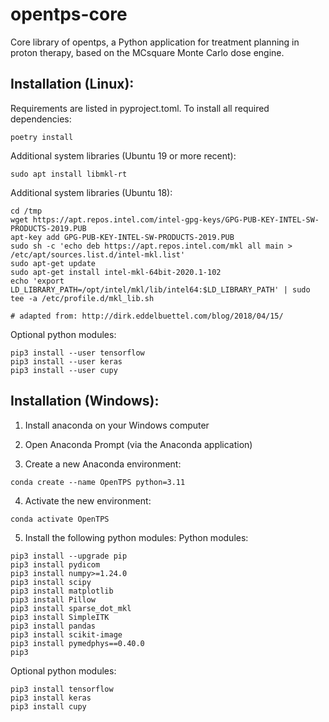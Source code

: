 # opentps-core

Core library of opentps, a Python application for treatment planning in proton therapy, based on the MCsquare Monte Carlo dose engine.

## Installation (Linux):

Requirements are listed in pyproject.toml.
To install all required dependencies:

```
poetry install
```

Additional system libraries (Ubuntu 19 or more recent):

```
sudo apt install libmkl-rt
```

Additional system libraries (Ubuntu 18):

```
cd /tmp
wget https://apt.repos.intel.com/intel-gpg-keys/GPG-PUB-KEY-INTEL-SW-PRODUCTS-2019.PUB
apt-key add GPG-PUB-KEY-INTEL-SW-PRODUCTS-2019.PUB
sudo sh -c 'echo deb https://apt.repos.intel.com/mkl all main > /etc/apt/sources.list.d/intel-mkl.list'
sudo apt-get update
sudo apt-get install intel-mkl-64bit-2020.1-102
echo 'export LD_LIBRARY_PATH=/opt/intel/mkl/lib/intel64:$LD_LIBRARY_PATH' | sudo tee -a /etc/profile.d/mkl_lib.sh

# adapted from: http://dirk.eddelbuettel.com/blog/2018/04/15/
```

Optional python modules:

```
pip3 install --user tensorflow
pip3 install --user keras
pip3 install --user cupy
```

## Installation (Windows):

1. Install anaconda on your Windows computer

2. Open Anaconda Prompt (via the Anaconda application)

3. Create a new Anaconda environment:

```
conda create --name OpenTPS python=3.11
```

4. Activate the new environment:

```
conda activate OpenTPS
```

5. Install the following python modules:
   Python modules:

```
pip3 install --upgrade pip
pip3 install pydicom
pip3 install numpy>=1.24.0
pip3 install scipy
pip3 install matplotlib
pip3 install Pillow
pip3 install sparse_dot_mkl
pip3 install SimpleITK
pip3 install pandas
pip3 install scikit-image
pip3 install pymedphys==0.40.0
pip3
```

Optional python modules:

```
pip3 install tensorflow
pip3 install keras
pip3 install cupy
```
